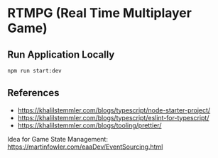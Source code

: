 # RTMPG (Real Time Multiplayer Game)

## Run Application Locally

```sh
npm run start:dev
```

## References

- https://khalilstemmler.com/blogs/typescript/node-starter-project/
- https://khalilstemmler.com/blogs/typescript/eslint-for-typescript/
- https://khalilstemmler.com/blogs/tooling/prettier/

Idea for Game State Management: https://martinfowler.com/eaaDev/EventSourcing.html
